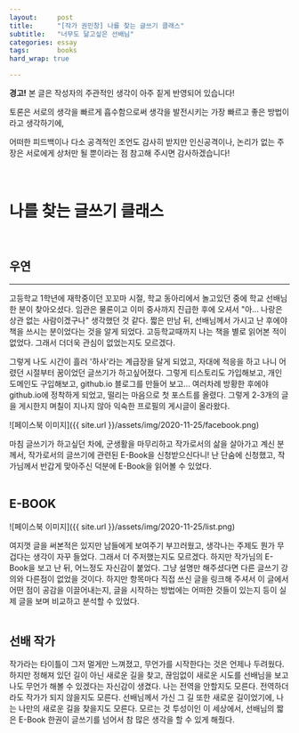 ```yaml
---
layout:		post
title:		"[작가 권민창] 나를 찾는 글쓰기 클래스"
subtitle:	"너무도 닮고싶은 선배님"
categories:	essay
tags:		books
hard_wrap: true

---
```


<b>경고!</b> 본 글은 작성자의 주관적인 생각이 아주 짙게 반영되어 있습니다!

토론은 서로의 생각을 빠르게 흡수함으로써 생각을 발전시키는 가장 빠르고 좋은 방법이라고 생각하기에,

어떠한 피드백이나 다소 공격적인 조언도 감사히 받지만 인신공격이나, 논리가 없는 주장은 서로에게 상처만 될 뿐이라는 점 참고해 주시면 감사하겠습니다!
<br>
<br>
<br>

# 나를 찾는 글쓰기 클래스
<br>

## 우연
---

고등학교 1학년에 재학중이던 꼬꼬마 시절, 학교 동아리에서 놀고있던 중에 학교 선배님 한 분이 찾아오셨다. 임관은 물론이고 이미 중사까지 진급한 후에 오셔서 "아... 나랑은 상관 없는 사람이겠구나" 생각했던 것 같다. 짧은 만남 뒤, 선배님께서 가시고 난 후에야 책을 쓰시는 분이었다는 것을 알게 되었다. 고등학교때까지 나는 책을 별로 읽어본 적이 없었다. 그래서 더더욱 관심이 없었는지도 모르겠다.

그렇게 나도 시간이 흘러 '하사'라는 계급장을 달게 되었고, 자대에 적응을 하고 나니 어렸던 시절부터 꿈이었던 글쓰기가 하고싶어졌다. 그렇게 티스토리도 가입해보고, 개인 도메인도 구입해보고, github.io 블로그를 만들어 보고... 여러차례 방황한 후에야 github.io에 정착하게 되었고, 떨리는 마음으로 첫 포스트를 올렸다. 그렇게 2-3개의 글을 게시한지 며칠이 지나지 않아 익숙한 프로필의 게시글이 올라왔다.

![페이스북 이미지]({{ site.url }}/assets/img/2020-11-25/facebook.png)

마침 글쓰기가 하고싶던 차에, 군생활을 마무리하고 작가로서의 삶을 살아가고 계신 분께서, 작가로서의 글쓰기에 관련된 E-Book을 신청받으신다니! 난 단숨에 신청했고, 작가님께서 반갑게 맞아주신 덕분에 E-Book을 읽어볼 수 있었다.
<br>
<br>

## E-BOOK

![페이스북 이미지]({{ site.url }}/assets/img/2020-11-25/list.png)

여지껏 글을 써본적은 있지만 남들에게 보여주기 부끄러웠고, 생각나는 주제도 뭔가 무겁다는 생각이 자꾸 들었다. 그래서 더 주저했는지도 모르겠다. 하지만 작가님의 E-Book을 보고 난 뒤, 어느정도 자신감이 붙었다. 그냥 설명만 해주셨다면 다른 글쓰기 강의와 다른점이 없었을 것이다. 하지만 항목마다 직접 쓰신 글을 링크해 주셔서 이 글에서 어떤 점이 공감을 이끌어내는지, 글을 시작하는 방법에는 어떠한 것들이 있는지 등이 실제 글을 보며 비교하고 분석할 수 있었다.
<br>
<br>

## 선배 작가

작가라는 타이틀이 그저 멀게만 느껴졌고, 무언가를 시작한다는 것은 언제나 두려웠다. 하지만 정해져 있던 길이 아닌 새로운 길을 찾고, 끊임없이 새로운 시도를 선배님을 보고 나도 무언가 해볼 수 있겠다는 자신감이 생겼다. 나는 전역을 안할지도 모른다. 전역하더라도 작가가 되지 않을지도 모른다. 선배님께서 가신 그 길 또한 새로운 길이었기에, 나는 나만의 새로운 길을 찾을지도 모른다. 모르는 것 투성이인 이 세상에서, 선배님의 짧은 E-Book 한권이 글쓰기를 넘어서 참 많은 생각을 할 수 있게 해줬다.
<br>
<br>